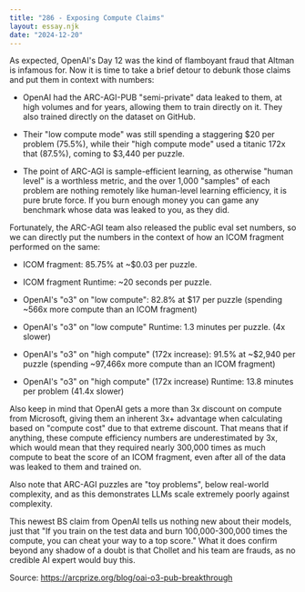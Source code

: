 ```yaml
---
title: "286 - Exposing Compute Claims"
layout: essay.njk
date: "2024-12-20"
---
```


As expected, OpenAI's Day 12 was the kind of flamboyant fraud that Altman is infamous for. Now it is time to take a brief detour to debunk those claims and put them in context with numbers:

- OpenAI had the ARC-AGI-PUB "semi-private" data leaked to them, at high volumes and for years, allowing them to train directly on it. They also trained directly on the dataset on GitHub.

- Their "low compute mode" was still spending a staggering $20 per problem (75.5%), while their "high compute mode" used a titanic 172x that (87.5%), coming to $3,440 per puzzle.

- The point of ARC-AGI is sample-efficient learning, as otherwise "human level" is a worthless metric, and the over 1,000 "samples" of each problem are nothing remotely like human-level learning efficiency, it is pure brute force. If you burn enough money you can game any benchmark whose data was leaked to you, as they did.

Fortunately, the ARC-AGI team also released the public eval set numbers, so we can directly put the numbers in the context of how an ICOM fragment performed on the same:

- ICOM fragment: 85.75% at ~$0.03 per puzzle.

- ICOM fragment Runtime: ~20 seconds per puzzle.

- OpenAI's "o3" on "low compute": 82.8% at $17 per puzzle (spending ~566x more compute than an ICOM fragment)

- OpenAI's "o3" on "low compute" Runtime: 1.3 minutes per puzzle. (4x slower)

- OpenAI's "o3" on "high compute" (172x increase): 91.5% at ~$2,940 per puzzle (spending ~97,466x more compute than an ICOM fragment)

- OpenAI's "o3" on "high compute" (172x increase) Runtime: 13.8 minutes per problem (41.4x slower)

Also keep in mind that OpenAI gets a more than 3x discount on compute from Microsoft, giving them an inherent 3x+ advantage when calculating based on "compute cost" due to that extreme discount. That means that if anything, these compute efficiency numbers are underestimated by 3x, which would mean that they required nearly 300,000 times as much compute to beat the score of an ICOM fragment, even after all of the data was leaked to them and trained on.

Also note that ARC-AGI puzzles are "toy problems", below real-world complexity, and as this demonstrates LLMs scale extremely poorly against complexity.

This newest BS claim from OpenAI tells us nothing new about their models, just that "If you train on the test data and burn 100,000-300,000 times the compute, you can cheat your way to a top score." What it does confirm beyond any shadow of a doubt is that Chollet and his team are frauds, as no credible AI expert would buy this.

Source: https://arcprize.org/blog/oai-o3-pub-breakthrough
